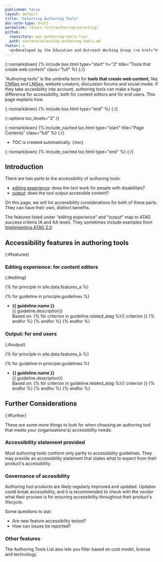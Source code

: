 ```yaml
---
published: false
layout: default
title: "Selecting Authoring Tools"
doc-note-type: draft
permalink: /tools-list/authoring/selecting/
github:
  repository: wai-authoring-tools-list
  path: content/selecting-authoring-tools.md
footer: >
  <p>Developed by the Education and Outreach Working Group (<a href="http://www.w3.org/WAI/EO/">EOWG</a>).</p>
---
```



{::nomarkdown}
{% include box.html type="start" h="2" title="Tools that create web content" class="full" %}
{:/}

“Authoring tools” is the umbrella term for <b>tools that create web content</b>, like <abbr title="content management systems">CMSes</abbr> and <abbr title="learning management systems">LMSes</abbr>, website creators, discussion forums and social media. If they take accesibility into account, authoring tools can make a huge difference for accessibility, both for content editors and for end users. This page explains how.

{::nomarkdown}
{% include box.html type="end" %}
{:/}

{::options toc_levels="2" /}

{::nomarkdown}
{% include_cached toc.html type="start" title="Page Contents" class="full" %}
{:/}

-   TOC is created automatically.
{:toc}

{::nomarkdown}
{% include_cached toc.html type="end" %}
{:/}

## Introduction

There are two parts to the accessibility of authoring tools:

* [editing experience](#editing): does the tool work for people with disabilities?
* [output](#output): does the tool output accessible content?

On this page, we will list accessibility considerations for both of these parts. They can have their own, distinct benefits.

The features listed under “editing experience” and “output” map to ATAG success criteria (A and AA level). They sometimes include examples from [Implementing ATAG 2.0](https://www.w3.org/TR/IMPLEMENTING-ATAG20/#gl_a22).

## Accessibility features in authoring tools
{:#features}

### Editing experience: for content editors

{:#editing}

{% for principle in site.data.features_a %}
<!-- <h4>{{ principle.principle }}</h4> -->
  {% for guideline in principle.guidelines %}
  * **{{ guideline.name }}**<br>
  {{ guideline.description}}<br>
  Based on: {% for criterion in guideline.related_atag %}{{ criterion }} {% endfor %}
  {% endfor %}
{% endfor %}

### Output: for end users
{:#output}

{% for principle in site.data.features_b %}
<!-- <h4>{{ principle.principle }}</h4> -->
  {% for guideline in principle.guidelines %}
  * **{{ guideline.name }}**<br>
  {{ guideline.description}}<br>
  Based on: {% for criterion in guideline.related_atag %}{{ criterion }} {% endfor %}
  {% endfor %}
{% endfor %}

## Further Considerations
{:#further}

These are some more things to look for when choosing an authoring tool that meets your (organisations's) accessibility needs:

### Accessibility statement provided

Most authoring tools conform only partly to accessibility guidelines. They may provide an accessibility statement that states what to expect from their product's accessibility.

### Governance of accesibility

Authoring tool products are likely regularly improved and updated. Updates could break accessibility, and it is recommended to check with the vendor what their process is for ensuring accessibility throughout their product's lifecycle.

Some questions to ask:

* Are new feature accessibility tested?
* How can issues be reported?

### Other features

The Authoring Tools List also lets you filter based on cost model, license and technology.
